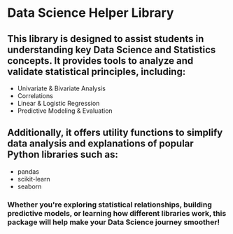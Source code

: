 # Data Science Helper Library
## This library is designed to assist students in understanding key Data Science and Statistics concepts. It provides tools to analyze and validate statistical principles, including:

  -  Univariate & Bivariate Analysis
  -  Correlations
  -  Linear & Logistic Regression
  -  Predictive Modeling & Evaluation

## Additionally, it offers utility functions to simplify data analysis and explanations of popular Python libraries such as:

  -  pandas
  -  scikit-learn
  -  seaborn

### Whether you're exploring statistical relationships, building predictive models, or learning how different libraries work, this package will help make your Data Science journey smoother! 